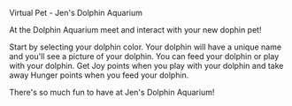 Virtual Pet - Jen's Dolphin Aquarium

At the Dolphin Aquarium meet and interact with your new dophin pet!

Start by selecting your dolphin color. Your dolphin will have a unique name and you'll see a picture of your dolphin. You can feed your dolphin or play with your dolphin. Get Joy points when you play with your dolphin and take away Hunger points when you feed your dolphin.

There's so much fun to have at Jen's Dolphin Aquarium!
